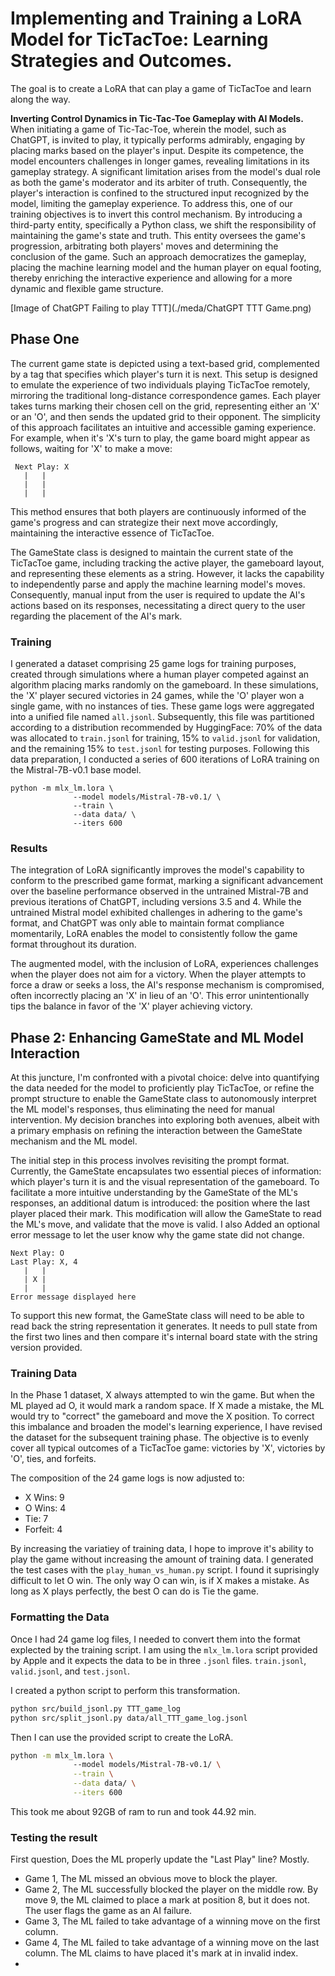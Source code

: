# Implementing and Training a LoRA Model for TicTacToe: Learning Strategies and Outcomes.

The goal is to create a LoRA that can play a game of TicTacToe and learn along the way.

**Inverting Control Dynamics in Tic-Tac-Toe Gameplay with AI Models.** When initiating a game of Tic-Tac-Toe, wherein the model, such as ChatGPT, is invited to play, it typically performs admirably, engaging by placing marks based on the player's input. Despite its competence, the model encounters challenges in longer games, revealing limitations in its gameplay strategy. A significant limitation arises from the model's dual role as both the game's moderator and its arbiter of truth. Consequently, the player's interaction is confined to the structured input recognized by the model, limiting the gameplay experience. To address this, one of our training objectives is to invert this control mechanism. By introducing a third-party entity, specifically a Python class, we shift the responsibility of maintaining the game's state and truth. This entity oversees the game's progression, arbitrating both players' moves and determining the conclusion of the game. Such an approach democratizes the gameplay, placing the machine learning model and the human player on equal footing, thereby enriching the interactive experience and allowing for a more dynamic and flexible game structure.

[Image of ChatGPT Failing to play TTT](./meda/ChatGPT TTT Game.png)





## Phase One

The current game state is depicted using a text-based grid, complemented by a tag that specifies which player's turn it is next. This setup is designed to emulate the experience of two individuals playing TicTacToe remotely, mirroring the traditional long-distance correspondence games. Each player takes turns marking their chosen cell on the grid, representing either an 'X' or an 'O', and then sends the updated grid to their opponent. The simplicity of this approach facilitates an intuitive and accessible gaming experience. For example, when it's 'X's turn to play, the game board might appear as follows, waiting for 'X' to make a move:

```
 Next Play: X 
   |   |   
   |   |   
   |   | 
```
This method ensures that both players are continuously informed of the game's progress and can strategize their next move accordingly, maintaining the interactive essence of TicTacToe.

The GameState class is designed to maintain the current state of the TicTacToe game, including tracking the active player, the gameboard layout, and representing these elements as a string. However, it lacks the capability to independently parse and apply the machine learning model's moves. Consequently, manual input from the user is required to update the AI's actions based on its responses, necessitating a direct query to the user regarding the placement of the AI's mark.


### Training

I generated a dataset comprising 25 game logs for training purposes, created through simulations where a human player competed against an algorithm placing marks randomly on the gameboard. In these simulations, the 'X' player secured victories in 24 games, while the 'O' player won a single game, with no instances of ties. These game logs were aggregated into a unified file named `all.jsonl`. Subsequently, this file was partitioned according to a distribution recommended by HuggingFace: 70% of the data was allocated to `train.jsonl` for training, 15% to `valid.jsonl` for validation, and the remaining 15% to `test.jsonl` for testing purposes. Following this data preparation, I conducted a series of 600 iterations of LoRA training on the Mistral-7B-v0.1 base model.

```
python -m mlx_lm.lora \                                                                                                                                                                                    
              --model models/Mistral-7B-v0.1/ \
              --train \
              --data data/ \
              --iters 600
```


### Results

The integration of LoRA significantly improves the model's capability to conform to the prescribed game format, marking a significant advancement over the baseline performance observed in the untrained Mistral-7B and previous iterations of ChatGPT, including versions 3.5 and 4. While the untrained Mistral model exhibited challenges in adhering to the game's format, and ChatGPT was only able to maintain format compliance momentarily, LoRA enables the model to consistently follow the game format throughout its duration.

The augmented model, with the inclusion of LoRA, experiences challenges when the player does not aim for a victory. When the player attempts to force a draw or seeks a loss, the AI's response mechanism is compromised, often incorrectly placing an 'X' in lieu of an 'O'. This error unintentionally tips the balance in favor of the 'X' player achieving victory.



## Phase 2: Enhancing GameState and ML Model Interaction

At this juncture, I'm confronted with a pivotal choice: delve into quantifying the data needed for the model to proficiently play TicTacToe, or refine the prompt structure to enable the GameState class to autonomously interpret the ML model's responses, thus eliminating the need for manual intervention. My decision branches into exploring both avenues, albeit with a primary emphasis on refining the interaction between the GameState mechanism and the ML model.

The initial step in this process involves revisiting the prompt format. Currently, the GameState encapsulates two essential pieces of information: which player's turn it is and the visual representation of the gameboard. To facilitate a more intuitive understanding by the GameState of the ML's responses, an additional datum is introduced: the position where the last player placed their mark. This modification will allow the GameState to read the ML's move, and validate that the move is valid. I also Added an optional error message to let the user know why the game state did not change.

```
Next Play: O 
Last Play: X, 4 
   |   |   
   | X |   
   |   |   
Error message displayed here
```

To support this new format, the GameState class will need to be able to read back the string representation it generates. It needs to pull state from the first two lines and then compare it's internal board state with the string version provided.


### Training Data

In the Phase 1 dataset, X always attempted to win the game. But when the ML played ad O, it would mark a random space. If X made a mistake, the ML would try to "correct" the gameboard and move the X position. To correct this imbalance and broaden the model's learning experience, I have revised the dataset for the subsequent training phase. The objective is to evenly cover all typical outcomes of a TicTacToe game: victories by 'X', victories by 'O', ties, and forfeits.

The composition of the 24 game logs is now adjusted to:

  *  X Wins: 9
   * O Wins: 4
   * Tie: 7
   * Forfeit: 4

By increasing the variatiey of training data, I hope to improve it's ability to play the game without increasing the amount of training data. I generated the test cases with the `play_human_vs_human.py` script. I found it suprisingly difficult to let O win. The only way O can win, is if X makes a mistake. As long as X plays perfectly, the best O can do is Tie the game.


### Formatting the Data

Once I had 24 game log files, I needed to convert them into the format explected by the training script. I am using the `mlx_lm.lora` script provided by Apple and it expects the data to be in three `.jsonl` files. `train.jsonl`, `valid.jsonl`, and `test.jsonl`. 

I created a python script to perform this transformation.

```sh
python src/build_jsonl.py TTT_game_log  
python src/split_jsonl.py data/all_TTT_game_log.jsonl 
```

Then I can use the provided script to create the LoRA.

```sh
python -m mlx_lm.lora \                                                                                                                                                                                    
              --model models/Mistral-7B-v0.1/ \
              --train \
              --data data/ \
              --iters 600
```

This took me about 92GB of ram to run and took  44.92 min.


### Testing the result

First question, Does the ML properly update the "Last Play" line? Mostly.

* Game 1, The ML missed an obvious move to block the player.
* Game 2, The ML successfully blocked the player on the middle row. By move 9, the ML claimed to place a mark at position 8, but it does not. The user flags the game as an AI failure.
* Game 3, The ML failed to take advantage of a winning move on the first column.
* Game 4, The ML failed to take advantage of a winning move on the last column. The ML claims to have placed it's mark at in invalid index.
* 





